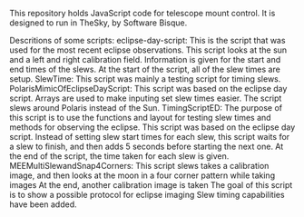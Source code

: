 This repository holds JavaScript code for telescope mount control.
It is designed to run in TheSky, by Software Bisque.

Descritions of some scripts:
    eclipse-day-script:
        This is the script that was used for the most recent eclipse observations.
        This script looks at the sun and a left and right calibration field.
        Information is given for the start and end times of the slews.
        At the start of the script, all of the slew times are setup.
    SlewTime:
        This script was mainly a testing script for timing slews.
    PolarisMimicOfEclipseDayScript:
        This script was based on the eclipse day script.
        Arrays are used to make inputing set slew times easier.
        The script slews around Polaris instead of the Sun.
    TimingScriptED:
        The purpose of this script is to use the functions and layout for testing slew times and methods for observing the eclipse.
        This script was based on the eclipse day script.
        Instead of setting slew start times for each slew, this script waits for a slew to finish, and then adds 5 seconds before starting the next one.
        At the end of the script, the time taken for each slew is given.
    MEEMultiSlewandSnap4Corners:
        This script slews takes a calibration image, and then looks at the moon in a four corner pattern while taking images
        At the end, another calibration image is taken
        The goal of this script is to show a possible protocol for eclipse imaging
        Slew timing capabilities have been added.
